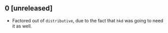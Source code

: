 0 [unreleased]
--------------
* Factored out of `distributive`, due to the fact that `hkd` was going to need it as well.

